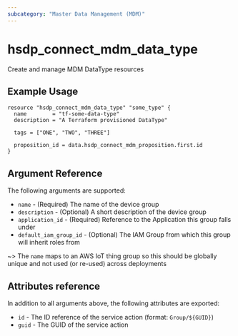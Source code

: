 ```yaml
---
subcategory: "Master Data Management (MDM)"
---
```


# hsdp_connect_mdm_data_type

Create and manage MDM DataType resources

## Example Usage

```hcl
resource "hsdp_connect_mdm_data_type" "some_type" {
  name        = "tf-some-data-type"
  description = "A Terraform provisioned DataType"
  
  tags = ["ONE", "TWO", "THREE"]
  
  proposition_id = data.hsdp_connect_mdm_proposition.first.id
}
```

## Argument Reference

The following arguments are supported:

* `name` - (Required) The name of the device group
* `description` - (Optional) A short description of the device group
* `application_id` - (Required) Reference to the Application this group falls under
* `default_iam_group_id` - (Optional) The IAM Group from which this group will inherit roles from

~> The `name` maps to an AWS IoT thing group so this should be globally unique and not used (or re-used) across deployments

## Attributes reference

In addition to all arguments above, the following attributes are exported:

* `id` - The ID reference of the service action (format: `Group/${GUID}`)
* `guid` - The GUID of the service action
